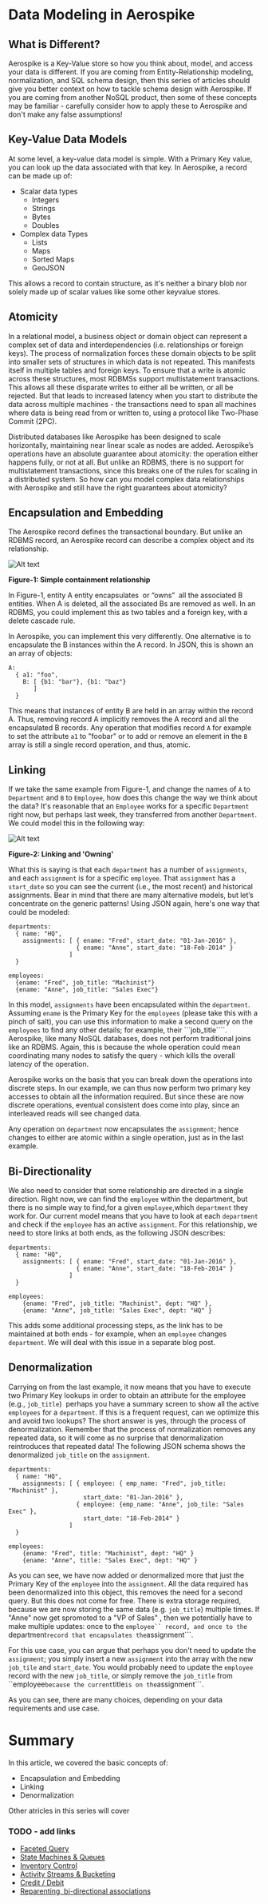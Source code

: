 # Data Modeling in Aerospike

## What is Different?
Aerospike is a Key­-Value store ­so how you think about, model, and access your data is different. If you are coming from Entity­-Relationship modeling, normalization, and SQL schema design, then this series of articles should give you better context on how to tackle schema design with Aerospike. If you are coming from another NoSQL product, then some of these concepts may be familiar ­- carefully consider how to apply these to Aerospike and don't make any false assumptions!

## Key­-Value Data Models
At some level, a key­-value data model is simple. With a Primary Key value, you can look up the data associated with that key. In Aerospike, a record can be made up of:
* Scalar data types
  * Integers
  * Strings
  * Bytes
  * Doubles
* Complex data Types
  * Lists
  * Maps
  * Sorted Maps
  * GeoJSON

This allows a record to contain structure, as it's neither a binary blob nor solely made up of scalar values like some other key­value stores.

## Atomicity
In a relational model, a business object or domain object can represent a complex set of data and interdependencies (i.e. relationships or foreign keys). The process of normalization forces these domain objects to be split into smaller sets of structures in which data is not repeated. This manifests itself in multiple tables and foreign keys. To ensure that a write is atomic across these structures, most RDBMSs support multi­statement transactions. This allows all these disparate writes to either all be written, or all be rejected. But that leads to increased latency when you start to distribute the data across multiple machines - the transactions need to span all machines where data is being read from or written to, using a protocol like Two­-Phase Commit (2PC).

Distributed databases like Aerospike has been designed to scale horizontally, maintaining near linear scale as nodes are added. Aerospike’s operations have an absolute guarantee about atomicity: the operation either happens fully, or not at all. But unlike an RDBMS, there is no support for multi­statement transactions, since this breaks one of the rules for scaling in a distributed system. So how can you model complex data relationships with Aerospike and still have the right guarantees about atomicity?

## Encapsulation and Embedding
The Aerospike record defines the transactional boundary. But unlike an RDBMS record, an Aerospike record can describe a complex object and its relationship.

![Alt text](figure-1.png "Figure­-1: Simple containment relationship")

**Figure­-1: Simple containment relationship**

In Figure­-1, entity A entity encapsulates ­ or “owns” ­ all the associated B entities. When A is deleted, all the associated Bs are removed as well. In an RDBMS, you could implement this as two tables and a foreign key, with a delete cascade rule.

In Aerospike, you can implement this very differently. One alternative is to encapsulate the B instances within the A record. In JSON, this is shown an an array of objects:

```
A:
  { a1: "foo",
    B: [ {b1: "bar"}, {b1: "baz"}
       ]
  }
```

This means that instances of entity B are held in an array within the record A. Thus, removing record A implicitly removes the A record and all the encapsulated B records. Any operation that modifies record ```A```­ for example to set the attribute ```a1``` to "foobar" or to add or remove an element in the ```B``` array ­is still a single record operation, and thus, atomic.

## Linking
If we take the same example from Figure­-1, and change the names of ```A``` to ```Department``` and ```B``` to ```Employee```, how does this change the way we think about the data? It's reasonable that an ```Employee``` works for a specific ```Department``` right now, but perhaps last week, they transferred from another ```Department```. We could model this in the following way:

![Alt text](figure-2.png?raw=true "Figure­-2: Linking and 'Owning'")

**Figure­-2: Linking and 'Owning'**

What this is saying is that each ```department``` has a number of ```assignments```, and each ```assignment``` is for a specific ```employee```. That ```assignment``` has a ```start_date``` so you can see the current (i.e., the most recent) and historical assignments. Bear in mind that there are many alternative models, but let’s concentrate on the generic patterns!
Using JSON again, here's one way that could be modeled:

```
departments:
  { name: "HQ",
    assignments: [ { ename: "Fred", start_date: "01-Jan-2016" },
                   { ename: "Anne", start_date: "18-Feb-2014" }
                 ]
  }

employees:
  {ename: "Fred", job_title: "Machinist"}
  {ename: "Anne", job_title: "Sales Exec"}
```

In this model, ```assignments``` have been encapsulated within the ```department```. Assuming ```ename``` is the Primary Key for the ```employees``` (please take this with a pinch of salt), you can use this information to make a second query on the ```employees``` to find any other details; for example, their ```job_title````. Aerospike, like many NoSQL databases, does not perform traditional joins like an RDBMS. Again, this is because the whole operation could mean coordinating many nodes to satisfy the query ­- which kills the overall latency of the operation.

Aerospike works on the basis that you can break down the operations into discrete steps. In our example, we can thus now perform two primary key accesses to obtain all the information required. But since these are now discrete operations, eventual consistent does come into play, since an interleaved reads will see changed data.

Any operation on ```department``` now encapsulates the ```assignment```; hence changes to either are atomic within a single operation, just as in the last example.

## Bi-­Directionality
We also need to consider that some relationship are directed in a single direction. Right now, we can find the ```employee``` within the department, but there is no simple way to find,for a given ```employee```,which ```department``` they work for. Our current model means that you have to look at each ```department``` and check if the ```employee``` has an active ```assignment```. For this relationship, we need to store links at both ends, as the following JSON describes:

```
departments:
  { name: "HQ",
    assignments: [ { ename: "Fred", start_date: "01-Jan-2016" }, 
                   { ename: "Anne", start_date: "18-Feb-2014" }
                 ]
  }

employees:
    {ename: "Fred", job_title: "Machinist", dept: "HQ" },
    {ename: "Anne", job_title: "Sales Exec", dept: "HQ" }
```

This adds some additional processing steps, as the link has to be maintained at both ends ­- for example, when an ```employee``` changes ```department```. We will deal with this issue in a separate blog post.

## Denormalization
Carrying on from the last example, it now means that you have to execute two Primary Key lookups in order to obtain an attribute for the employee (e.g., ```job_title```) ­ perhaps you have a summary screen to show all the active ```employees``` for a ```department```. If this is a frequent request, can we optimize this and avoid two lookups? The short answer is yes, through the process of denormalization. Remember that the process of normalization removes any repeated data, so it will come as no surprise that denormalization reintroduces that repeated data! The following JSON schema shows the denormalized ```job_title``` on the ```assignment```.

```
departments:
  { name: "HQ",
    assignments: [ { employee: { emp_name: "Fred", job_title: "Machinist" }, 
                     start_date: "01-Jan-2016" },
                   { employee: {emp_name: "Anne", job_tile: "Sales Exec" },
                     start_date: "18-Feb-2014" }
                 ]
  }

employees:
    {ename: "Fred", title: "Machinist", dept: "HQ" }
    {ename: "Anne", title: "Sales Exec", dept: "HQ" }
```

As you can see, we have now added or denormalized more that just the Primary Key of the ```employee``` into the ```assignment```. All the data required has been denormalized into this object, this removes the need for a second query. But this does not come for free. There is extra storage required, because we are now storing the same data (e.g. ```job_title```) multiple times. If "Anne" now get spromoted to a "VP of Sales" , then we potentially have to make multiple updates: once to the ```employee`` record, and once to the ```department``` record that encapsulates the ```assignment```.

For this use case, you can argue that perhaps you don't need to update the ```assignment```; you simply insert a new ```assignment``` into the array with the new ```job_tile``` and ```start_date```. You would probably need to update the ```employee``` record with the new ```job_title```, or simply remove the ```job_title``` from ``employee``` because the current ```title``` is on the ```assignment```.

As you can see, there are many choices, depending on your data requirements and use case.

# Summary

In this article, we covered the basic concepts of: 
* Encapsulation and Embedding
* Linking
* Denormalization

Other atricles in this series will cover
### TODO - add links
* [Faceted Query](faceting/README.md)
* [State Machines & Queues](state_machines/README.md)
* [Inventory Control](inventory/README.md)
* [Activity Streams & Bucketing](activity_stream/README.md)
* [Credit / Debit](credit_debit/README.md)
* [Reparenting, bi­-directional associations](reparenting/README.md)
